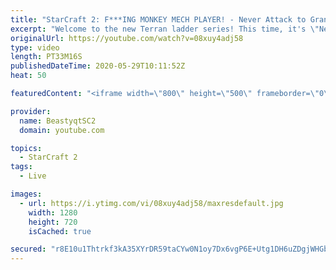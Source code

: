 ```yaml
---
title: "StarCraft 2: F***ING MONKEY MECH PLAYER! - Never Attack to Grandmaster"
excerpt: "Welcome to the new Terran ladder series! This time, it's \"Never Attack to Grandmaster!\" In this challenge, I play as Terran on the EU ladder, and in every game I'm not allowed to attack with any units except for using Ghosts. I'm allowed to make any army units for defending, as long as I don't attack"
originalUrl: https://youtube.com/watch?v=08xuy4adj58
type: video
length: PT33M16S
publishedDateTime: 2020-05-29T10:11:52Z
heat: 50

featuredContent: "<iframe width=\"800\" height=\"500\" frameborder=\"0\" src=\"https://www.youtube.com/embed/08xuy4adj58\" allow=\"accelerometer; autoplay; encrypted-media; gyroscope; picture-in-picture\" allowfullscreen></iframe>"

provider:
  name: BeastyqtSC2
  domain: youtube.com

topics:
  - StarCraft 2
tags:
  - Live

images:
  - url: https://i.ytimg.com/vi/08xuy4adj58/maxresdefault.jpg
    width: 1280
    height: 720
    isCached: true

secured: "r8E10u1Thtrkf3kA35XYrDR59taCYw0N1oy7Dx6vgP6E+Utg1DH6uZDgjWHGbxLCXpKRMknS5N2I7klHj0xCL9Qa+JOMdcyQchDR04dbOiIqhtv8WCsGrc9XGbes7RtS5UxQIk5ImVlWnzn0RcQz5QfYfCLWjlwfTj9Q4pTXu8Btbv4q5uuWkKGOhR3NTGHCCCeO+EPCWDQvFp4tStKySjOmiF21TTndrFPkAaBwxy6POYOnax7j0G+vE6Px1kTDcs45NWX1oDQ7z6oPLVPNFOnvUB7vbdtWZ0Q07By8f/e8BXJuPAuTBvvkdmm2cK3FIVWRb6Cr1byI1tOfQDRVFIdRHnTRExHaSoqWFx3dcSpkpjgGwNKUaHujqaBiBhqc9XvsIBLKw25aUiP3F4KjUC7zceB8XxYbAd5fdqEqeBo=;4k9ezrAJvMNPFHI+XAe5HQ=="
---
```


